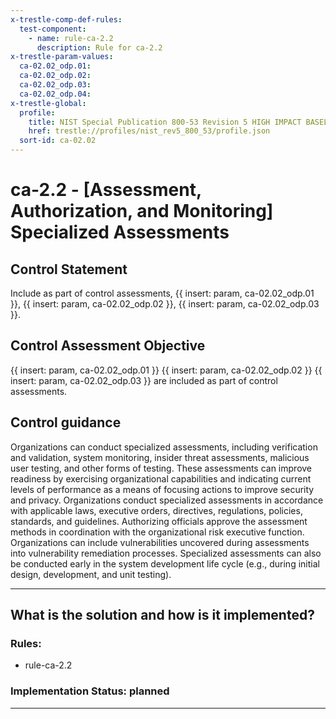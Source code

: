```yaml
---
x-trestle-comp-def-rules:
  test-component:
    - name: rule-ca-2.2
      description: Rule for ca-2.2
x-trestle-param-values:
  ca-02.02_odp.01:
  ca-02.02_odp.02:
  ca-02.02_odp.03:
  ca-02.02_odp.04:
x-trestle-global:
  profile:
    title: NIST Special Publication 800-53 Revision 5 HIGH IMPACT BASELINE
    href: trestle://profiles/nist_rev5_800_53/profile.json
  sort-id: ca-02.02
---
```


# ca-2.2 - \[Assessment, Authorization, and Monitoring\] Specialized Assessments

## Control Statement

Include as part of control assessments, {{ insert: param, ca-02.02_odp.01 }}, {{ insert: param, ca-02.02_odp.02 }}, {{ insert: param, ca-02.02_odp.03 }}.

## Control Assessment Objective

{{ insert: param, ca-02.02_odp.01 }} {{ insert: param, ca-02.02_odp.02 }} {{ insert: param, ca-02.02_odp.03 }} are included as part of control assessments.

## Control guidance

Organizations can conduct specialized assessments, including verification and validation, system monitoring, insider threat assessments, malicious user testing, and other forms of testing. These assessments can improve readiness by exercising organizational capabilities and indicating current levels of performance as a means of focusing actions to improve security and privacy. Organizations conduct specialized assessments in accordance with applicable laws, executive orders, directives, regulations, policies, standards, and guidelines. Authorizing officials approve the assessment methods in coordination with the organizational risk executive function. Organizations can include vulnerabilities uncovered during assessments into vulnerability remediation processes. Specialized assessments can also be conducted early in the system development life cycle (e.g., during initial design, development, and unit testing).

______________________________________________________________________

## What is the solution and how is it implemented?

<!-- For implementation status enter one of: implemented, partial, planned, alternative, not-applicable -->

<!-- Note that the list of rules under ### Rules: is read-only and changes will not be captured after assembly to JSON -->

<!-- Add control implementation description here for control: ca-2.2 -->

### Rules:

  - rule-ca-2.2

### Implementation Status: planned

______________________________________________________________________
